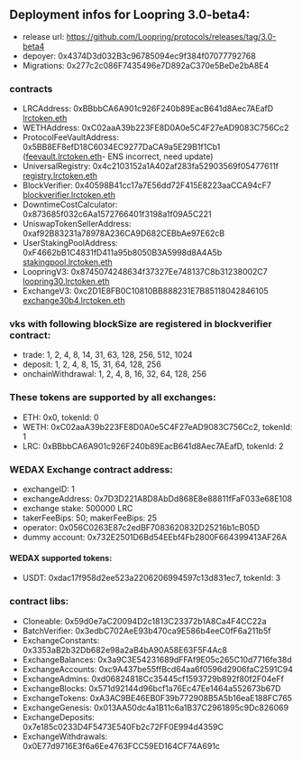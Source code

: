 ## Deployment infos for Loopring 3.0-beta4:

- release url: https://github.com/Loopring/protocols/releases/tag/3.0-beta4
- depoyer: 0x4374D3d032B3c96785094ec9f384f07077792768
- Migrations: 0x277c2c086F7435496e7D892aC370e5BeDe2bA8E4

### contracts

- LRCAddress: 0xBBbbCA6A901c926F240b89EacB641d8Aec7AEafD [lrctoken.eth](https://etherscan.io/address/lrctoken.eth)
- WETHAddress: 0xC02aaA39b223FE8D0A0e5C4F27eAD9083C756Cc2
- ProtocolFeeVaultAddress: 0x5BB8EF8efD18C6034EC9277DaCA9a5E29B1f1Cb1 ([feevault.lrctoken.eth](https://etherscan.io/address/feevault.lrctoken.eth)- ENS incorrect, need update)
- UniversalRegistry: 0x4c2103152a1A402af283fa52903569f05477611f [registry.lrctoken.eth](https://etherscan.io/address/registry.lrctoken.eth)
- BlockVerifier: 0x40598B41cc17a7E56dd72F415E8223aaCCA94cF7 [blockverifier.lrctoken.eth](https://etherscan.io/address/blockverifier.lrctoken.eth)
- DowntimeCostCalculator: 0x873685f032c6Aa1572766401f3198a1f09A5C221
- UniswapTokenSellerAddress: 0xaf92B83231a78978A236CA9D682CEBbAe97E62cB
- UserStakingPoolAddress: 0xF4662bB1C4831fD411a95b8050B3A5998d8A4A5b [stakingpool.lrctoken.eth](https://etherscan.io/address/stakingpool.lrctoken.eth)
- LoopringV3: 0x8745074248634f37327Ee748137C8b31238002C7 [loopring30.lrctoken.eth](https://etherscan.io/address/loopring30.lrctoken.eth)
- ExchangeV3: 0xc2D1E8FB0C10810BB888231E7B85118042846105 [exchange30b4.lrctoken.eth](https://etherscan.io/address/exchange30b4.lrctoken.eth)

### vks with following blockSize are registered in blockverifier contract:

- trade: 1, 2, 4, 8, 14, 31, 63, 128, 256, 512, 1024
- deposit: 1, 2, 4, 8, 15, 31, 64, 128, 256
- onchainWithdrawal: 1, 2, 4, 8, 16, 32, 64, 128, 256

### These tokens are supported by all exchanges:

- ETH: 0x0, tokenId: 0
- WETH: 0xC02aaA39b223FE8D0A0e5C4F27eAD9083C756Cc2, tokenId: 1
- LRC: 0xBBbbCA6A901c926F240b89EacB641d8Aec7AEafD, tokenId: 2

### WEDAX Exchange contract address:

- exchangeID: 1
- exchangeAddress: 0x7D3D221A8D8AbDd868E8e88811fFaF033e68E108
- exchange stake: 500000 LRC
- takerFeeBips: 50; makerFeeBips: 25
- operator: 0x056C0263E87c2edBF7083620832D25216b1cB05D
- dummy account: 0x732E2501D6Bd54EEbf4Fb2800F664399413AF26A

#### WEDAX supported tokens:

- USDT: 0xdac17f958d2ee523a2206206994597c13d831ec7, tokenId: 3

### contract libs:

- Cloneable: 0x59d0e7aC20094D2c1813C23372b1A8Ca4F4CC22a
- BatchVerifier: 0x3edbC702AeE93b470ca9E586b4eeC0fF6a211b5f
- ExchangeConstants: 0x3353aB2b32Db682e98a2aB4bA90A58E63F5F4Ac8
- ExchangeBalances: 0x3a9C3E54231689dFFAf9E05c265C10d7716fe38d
- ExchangeAccounts: 0xc9A437be55ffBcd64aa6f0596d2906faC2591C94
- ExchangeAdmins: 0xd06824818Cc35445cf1593729b892f80f2F04eFf
- ExchangeBlocks: 0x571d92144d96bcf1a76Ec47Ee1464a552673b67D
- ExchangeTokens: 0xA3AC9BE46EB0F39b772908B5A5b16eaE188FC765
- ExchangeGenesis: 0x013AA50dc4a1B11c6a1B37C2961895c9Dc826069
- ExchangeDeposits: 0x7e185c0233D4F5473E540Fb2c72FF0E994d4359C
- ExchangeWithdrawals: 0x0E77d9716E3f6a6Ee4763FCC59ED164CF74A691c
